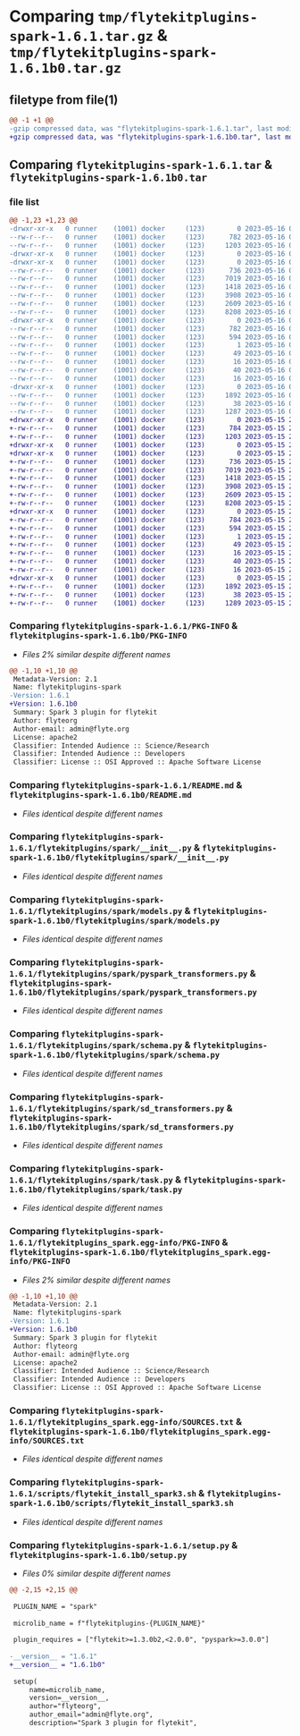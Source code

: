 # Comparing `tmp/flytekitplugins-spark-1.6.1.tar.gz` & `tmp/flytekitplugins-spark-1.6.1b0.tar.gz`

## filetype from file(1)

```diff
@@ -1 +1 @@
-gzip compressed data, was "flytekitplugins-spark-1.6.1.tar", last modified: Tue May 16 00:12:37 2023, max compression
+gzip compressed data, was "flytekitplugins-spark-1.6.1b0.tar", last modified: Mon May 15 22:07:10 2023, max compression
```

## Comparing `flytekitplugins-spark-1.6.1.tar` & `flytekitplugins-spark-1.6.1b0.tar`

### file list

```diff
@@ -1,23 +1,23 @@
-drwxr-xr-x   0 runner    (1001) docker     (123)        0 2023-05-16 00:12:37.442344 flytekitplugins-spark-1.6.1/
--rw-r--r--   0 runner    (1001) docker     (123)      782 2023-05-16 00:12:37.442344 flytekitplugins-spark-1.6.1/PKG-INFO
--rw-r--r--   0 runner    (1001) docker     (123)     1203 2023-05-16 00:12:01.000000 flytekitplugins-spark-1.6.1/README.md
-drwxr-xr-x   0 runner    (1001) docker     (123)        0 2023-05-16 00:12:37.442344 flytekitplugins-spark-1.6.1/flytekitplugins/
-drwxr-xr-x   0 runner    (1001) docker     (123)        0 2023-05-16 00:12:37.442344 flytekitplugins-spark-1.6.1/flytekitplugins/spark/
--rw-r--r--   0 runner    (1001) docker     (123)      736 2023-05-16 00:12:01.000000 flytekitplugins-spark-1.6.1/flytekitplugins/spark/__init__.py
--rw-r--r--   0 runner    (1001) docker     (123)     7019 2023-05-16 00:12:01.000000 flytekitplugins-spark-1.6.1/flytekitplugins/spark/models.py
--rw-r--r--   0 runner    (1001) docker     (123)     1418 2023-05-16 00:12:01.000000 flytekitplugins-spark-1.6.1/flytekitplugins/spark/pyspark_transformers.py
--rw-r--r--   0 runner    (1001) docker     (123)     3908 2023-05-16 00:12:01.000000 flytekitplugins-spark-1.6.1/flytekitplugins/spark/schema.py
--rw-r--r--   0 runner    (1001) docker     (123)     2609 2023-05-16 00:12:01.000000 flytekitplugins-spark-1.6.1/flytekitplugins/spark/sd_transformers.py
--rw-r--r--   0 runner    (1001) docker     (123)     8208 2023-05-16 00:12:01.000000 flytekitplugins-spark-1.6.1/flytekitplugins/spark/task.py
-drwxr-xr-x   0 runner    (1001) docker     (123)        0 2023-05-16 00:12:37.442344 flytekitplugins-spark-1.6.1/flytekitplugins_spark.egg-info/
--rw-r--r--   0 runner    (1001) docker     (123)      782 2023-05-16 00:12:37.000000 flytekitplugins-spark-1.6.1/flytekitplugins_spark.egg-info/PKG-INFO
--rw-r--r--   0 runner    (1001) docker     (123)      594 2023-05-16 00:12:37.000000 flytekitplugins-spark-1.6.1/flytekitplugins_spark.egg-info/SOURCES.txt
--rw-r--r--   0 runner    (1001) docker     (123)        1 2023-05-16 00:12:37.000000 flytekitplugins-spark-1.6.1/flytekitplugins_spark.egg-info/dependency_links.txt
--rw-r--r--   0 runner    (1001) docker     (123)       49 2023-05-16 00:12:37.000000 flytekitplugins-spark-1.6.1/flytekitplugins_spark.egg-info/entry_points.txt
--rw-r--r--   0 runner    (1001) docker     (123)       16 2023-05-16 00:12:37.000000 flytekitplugins-spark-1.6.1/flytekitplugins_spark.egg-info/namespace_packages.txt
--rw-r--r--   0 runner    (1001) docker     (123)       40 2023-05-16 00:12:37.000000 flytekitplugins-spark-1.6.1/flytekitplugins_spark.egg-info/requires.txt
--rw-r--r--   0 runner    (1001) docker     (123)       16 2023-05-16 00:12:37.000000 flytekitplugins-spark-1.6.1/flytekitplugins_spark.egg-info/top_level.txt
-drwxr-xr-x   0 runner    (1001) docker     (123)        0 2023-05-16 00:12:37.442344 flytekitplugins-spark-1.6.1/scripts/
--rw-r--r--   0 runner    (1001) docker     (123)     1892 2023-05-16 00:12:01.000000 flytekitplugins-spark-1.6.1/scripts/flytekit_install_spark3.sh
--rw-r--r--   0 runner    (1001) docker     (123)       38 2023-05-16 00:12:37.442344 flytekitplugins-spark-1.6.1/setup.cfg
--rw-r--r--   0 runner    (1001) docker     (123)     1287 2023-05-16 00:12:27.000000 flytekitplugins-spark-1.6.1/setup.py
+drwxr-xr-x   0 runner    (1001) docker     (123)        0 2023-05-15 22:07:10.475781 flytekitplugins-spark-1.6.1b0/
+-rw-r--r--   0 runner    (1001) docker     (123)      784 2023-05-15 22:07:10.475781 flytekitplugins-spark-1.6.1b0/PKG-INFO
+-rw-r--r--   0 runner    (1001) docker     (123)     1203 2023-05-15 22:06:44.000000 flytekitplugins-spark-1.6.1b0/README.md
+drwxr-xr-x   0 runner    (1001) docker     (123)        0 2023-05-15 22:07:10.471781 flytekitplugins-spark-1.6.1b0/flytekitplugins/
+drwxr-xr-x   0 runner    (1001) docker     (123)        0 2023-05-15 22:07:10.475781 flytekitplugins-spark-1.6.1b0/flytekitplugins/spark/
+-rw-r--r--   0 runner    (1001) docker     (123)      736 2023-05-15 22:06:44.000000 flytekitplugins-spark-1.6.1b0/flytekitplugins/spark/__init__.py
+-rw-r--r--   0 runner    (1001) docker     (123)     7019 2023-05-15 22:06:44.000000 flytekitplugins-spark-1.6.1b0/flytekitplugins/spark/models.py
+-rw-r--r--   0 runner    (1001) docker     (123)     1418 2023-05-15 22:06:44.000000 flytekitplugins-spark-1.6.1b0/flytekitplugins/spark/pyspark_transformers.py
+-rw-r--r--   0 runner    (1001) docker     (123)     3908 2023-05-15 22:06:44.000000 flytekitplugins-spark-1.6.1b0/flytekitplugins/spark/schema.py
+-rw-r--r--   0 runner    (1001) docker     (123)     2609 2023-05-15 22:06:44.000000 flytekitplugins-spark-1.6.1b0/flytekitplugins/spark/sd_transformers.py
+-rw-r--r--   0 runner    (1001) docker     (123)     8208 2023-05-15 22:06:44.000000 flytekitplugins-spark-1.6.1b0/flytekitplugins/spark/task.py
+drwxr-xr-x   0 runner    (1001) docker     (123)        0 2023-05-15 22:07:10.475781 flytekitplugins-spark-1.6.1b0/flytekitplugins_spark.egg-info/
+-rw-r--r--   0 runner    (1001) docker     (123)      784 2023-05-15 22:07:10.000000 flytekitplugins-spark-1.6.1b0/flytekitplugins_spark.egg-info/PKG-INFO
+-rw-r--r--   0 runner    (1001) docker     (123)      594 2023-05-15 22:07:10.000000 flytekitplugins-spark-1.6.1b0/flytekitplugins_spark.egg-info/SOURCES.txt
+-rw-r--r--   0 runner    (1001) docker     (123)        1 2023-05-15 22:07:10.000000 flytekitplugins-spark-1.6.1b0/flytekitplugins_spark.egg-info/dependency_links.txt
+-rw-r--r--   0 runner    (1001) docker     (123)       49 2023-05-15 22:07:10.000000 flytekitplugins-spark-1.6.1b0/flytekitplugins_spark.egg-info/entry_points.txt
+-rw-r--r--   0 runner    (1001) docker     (123)       16 2023-05-15 22:07:10.000000 flytekitplugins-spark-1.6.1b0/flytekitplugins_spark.egg-info/namespace_packages.txt
+-rw-r--r--   0 runner    (1001) docker     (123)       40 2023-05-15 22:07:10.000000 flytekitplugins-spark-1.6.1b0/flytekitplugins_spark.egg-info/requires.txt
+-rw-r--r--   0 runner    (1001) docker     (123)       16 2023-05-15 22:07:10.000000 flytekitplugins-spark-1.6.1b0/flytekitplugins_spark.egg-info/top_level.txt
+drwxr-xr-x   0 runner    (1001) docker     (123)        0 2023-05-15 22:07:10.475781 flytekitplugins-spark-1.6.1b0/scripts/
+-rw-r--r--   0 runner    (1001) docker     (123)     1892 2023-05-15 22:06:44.000000 flytekitplugins-spark-1.6.1b0/scripts/flytekit_install_spark3.sh
+-rw-r--r--   0 runner    (1001) docker     (123)       38 2023-05-15 22:07:10.475781 flytekitplugins-spark-1.6.1b0/setup.cfg
+-rw-r--r--   0 runner    (1001) docker     (123)     1289 2023-05-15 22:07:00.000000 flytekitplugins-spark-1.6.1b0/setup.py
```

### Comparing `flytekitplugins-spark-1.6.1/PKG-INFO` & `flytekitplugins-spark-1.6.1b0/PKG-INFO`

 * *Files 2% similar despite different names*

```diff
@@ -1,10 +1,10 @@
 Metadata-Version: 2.1
 Name: flytekitplugins-spark
-Version: 1.6.1
+Version: 1.6.1b0
 Summary: Spark 3 plugin for flytekit
 Author: flyteorg
 Author-email: admin@flyte.org
 License: apache2
 Classifier: Intended Audience :: Science/Research
 Classifier: Intended Audience :: Developers
 Classifier: License :: OSI Approved :: Apache Software License
```

### Comparing `flytekitplugins-spark-1.6.1/README.md` & `flytekitplugins-spark-1.6.1b0/README.md`

 * *Files identical despite different names*

### Comparing `flytekitplugins-spark-1.6.1/flytekitplugins/spark/__init__.py` & `flytekitplugins-spark-1.6.1b0/flytekitplugins/spark/__init__.py`

 * *Files identical despite different names*

### Comparing `flytekitplugins-spark-1.6.1/flytekitplugins/spark/models.py` & `flytekitplugins-spark-1.6.1b0/flytekitplugins/spark/models.py`

 * *Files identical despite different names*

### Comparing `flytekitplugins-spark-1.6.1/flytekitplugins/spark/pyspark_transformers.py` & `flytekitplugins-spark-1.6.1b0/flytekitplugins/spark/pyspark_transformers.py`

 * *Files identical despite different names*

### Comparing `flytekitplugins-spark-1.6.1/flytekitplugins/spark/schema.py` & `flytekitplugins-spark-1.6.1b0/flytekitplugins/spark/schema.py`

 * *Files identical despite different names*

### Comparing `flytekitplugins-spark-1.6.1/flytekitplugins/spark/sd_transformers.py` & `flytekitplugins-spark-1.6.1b0/flytekitplugins/spark/sd_transformers.py`

 * *Files identical despite different names*

### Comparing `flytekitplugins-spark-1.6.1/flytekitplugins/spark/task.py` & `flytekitplugins-spark-1.6.1b0/flytekitplugins/spark/task.py`

 * *Files identical despite different names*

### Comparing `flytekitplugins-spark-1.6.1/flytekitplugins_spark.egg-info/PKG-INFO` & `flytekitplugins-spark-1.6.1b0/flytekitplugins_spark.egg-info/PKG-INFO`

 * *Files 2% similar despite different names*

```diff
@@ -1,10 +1,10 @@
 Metadata-Version: 2.1
 Name: flytekitplugins-spark
-Version: 1.6.1
+Version: 1.6.1b0
 Summary: Spark 3 plugin for flytekit
 Author: flyteorg
 Author-email: admin@flyte.org
 License: apache2
 Classifier: Intended Audience :: Science/Research
 Classifier: Intended Audience :: Developers
 Classifier: License :: OSI Approved :: Apache Software License
```

### Comparing `flytekitplugins-spark-1.6.1/flytekitplugins_spark.egg-info/SOURCES.txt` & `flytekitplugins-spark-1.6.1b0/flytekitplugins_spark.egg-info/SOURCES.txt`

 * *Files identical despite different names*

### Comparing `flytekitplugins-spark-1.6.1/scripts/flytekit_install_spark3.sh` & `flytekitplugins-spark-1.6.1b0/scripts/flytekit_install_spark3.sh`

 * *Files identical despite different names*

### Comparing `flytekitplugins-spark-1.6.1/setup.py` & `flytekitplugins-spark-1.6.1b0/setup.py`

 * *Files 0% similar despite different names*

```diff
@@ -2,15 +2,15 @@
 
 PLUGIN_NAME = "spark"
 
 microlib_name = f"flytekitplugins-{PLUGIN_NAME}"
 
 plugin_requires = ["flytekit>=1.3.0b2,<2.0.0", "pyspark>=3.0.0"]
 
-__version__ = "1.6.1"
+__version__ = "1.6.1b0"
 
 setup(
     name=microlib_name,
     version=__version__,
     author="flyteorg",
     author_email="admin@flyte.org",
     description="Spark 3 plugin for flytekit",
```

